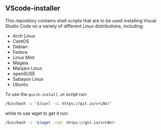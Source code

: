 ## VScode-installer
This repository contains shell scripts that are to be used installing Visual Studio Code on a variety of different Linux distributions, including:

* Arch Linux
* CentOS
* Debian
* Fedora
* Linux Mint
* Mageia
* Manjaro Linux
* openSUSE
* Sabayon Linux
* Ubuntu

To use the `quick-install.sh` script run:

```bash
/bin/bash -c "$(curl -sL https://git.io/vrLNn)"
```

while to use wget to get it run:

```bash
/bin/bash -c "$(wget -cqO- https://git.io/vrLNn)"
```
